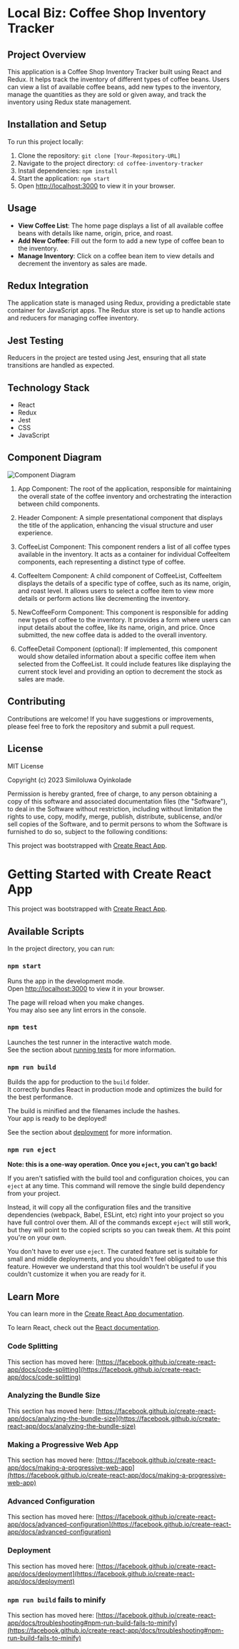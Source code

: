# Local Biz: Coffee Shop Inventory Tracker

## Project Overview

This application is a Coffee Shop Inventory Tracker built using React and Redux. It helps track the inventory of different types of coffee beans. Users can view a list of available coffee beans, add new types to the inventory, manage the quantities as they are sold or given away, and track the inventory using Redux state management.

## Installation and Setup

To run this project locally:

1. Clone the repository: `git clone [Your-Repository-URL]`
2. Navigate to the project directory: `cd coffee-inventory-tracker`
3. Install dependencies: `npm install`
4. Start the application: `npm start`
5. Open [http://localhost:3000](http://localhost:3000) to view it in your browser.

## Usage

- **View Coffee List**: The home page displays a list of all available coffee beans with details like name, origin, price, and roast.
- **Add New Coffee**: Fill out the form to add a new type of coffee bean to the inventory.
- **Manage Inventory**: Click on a coffee bean item to view details and decrement the inventory as sales are made.

## Redux Integration

The application state is managed using Redux, providing a predictable state container for JavaScript apps. The Redux store is set up to handle actions and reducers for managing coffee inventory.

## Jest Testing

Reducers in the project are tested using Jest, ensuring that all state transitions are handled as expected.

## Technology Stack

- React
- Redux
- Jest
- CSS
- JavaScript

## Component Diagram
![Component Diagram](./assets/CoffeeShop.drawio.png)
1. App Component: The root of the application, responsible for maintaining the overall state of the coffee inventory and orchestrating the interaction between child components.

2. Header Component: A simple presentational component that displays the title of the application, enhancing the visual structure and user experience.

3. CoffeeList Component: This component renders a list of all coffee types available in the inventory. It acts as a container for individual CoffeeItem components, each representing a distinct type of coffee.

4. CoffeeItem Component: A child component of CoffeeList, CoffeeItem displays the details of a specific type of coffee, such as its name, origin, and roast level. It allows users to select a coffee item to view more details or perform actions like decrementing the inventory.

5. NewCoffeeForm Component: This component is responsible for adding new types of coffee to the inventory. It provides a form where users can input details about the coffee, like its name, origin, and price. Once submitted, the new coffee data is added to the overall inventory.

6. CoffeeDetail Component (optional): If implemented, this component would show detailed information about a specific coffee item when selected from the CoffeeList. It could include features like displaying the current stock level and providing an option to decrement the stock as sales are made.

## Contributing
Contributions are welcome! If you have suggestions or improvements, please feel free to fork the repository and submit a pull request.

## License
MIT License

Copyright (c) 2023 Similoluwa Oyinkolade

Permission is hereby granted, free of charge, to any person obtaining a copy of this software and associated documentation files (the "Software"), to deal in the Software without restriction, including without limitation the rights to use, copy, modify, merge, publish, distribute, sublicense, and/or sell copies of the Software, and to permit persons to whom the Software is furnished to do so, subject to the following conditions:

This project was bootstrapped with [Create React App](https://github.com/facebook/create-react-app).


# Getting Started with Create React App

This project was bootstrapped with [Create React App](https://github.com/facebook/create-react-app).

## Available Scripts

In the project directory, you can run:

### `npm start`

Runs the app in the development mode.\
Open [http://localhost:3000](http://localhost:3000) to view it in your browser.

The page will reload when you make changes.\
You may also see any lint errors in the console.

### `npm test`

Launches the test runner in the interactive watch mode.\
See the section about [running tests](https://facebook.github.io/create-react-app/docs/running-tests) for more information.

### `npm run build`

Builds the app for production to the `build` folder.\
It correctly bundles React in production mode and optimizes the build for the best performance.

The build is minified and the filenames include the hashes.\
Your app is ready to be deployed!

See the section about [deployment](https://facebook.github.io/create-react-app/docs/deployment) for more information.

### `npm run eject`

**Note: this is a one-way operation. Once you `eject`, you can't go back!**

If you aren't satisfied with the build tool and configuration choices, you can `eject` at any time. This command will remove the single build dependency from your project.

Instead, it will copy all the configuration files and the transitive dependencies (webpack, Babel, ESLint, etc) right into your project so you have full control over them. All of the commands except `eject` will still work, but they will point to the copied scripts so you can tweak them. At this point you're on your own.

You don't have to ever use `eject`. The curated feature set is suitable for small and middle deployments, and you shouldn't feel obligated to use this feature. However we understand that this tool wouldn't be useful if you couldn't customize it when you are ready for it.

## Learn More

You can learn more in the [Create React App documentation](https://facebook.github.io/create-react-app/docs/getting-started).

To learn React, check out the [React documentation](https://reactjs.org/).

### Code Splitting

This section has moved here: [https://facebook.github.io/create-react-app/docs/code-splitting](https://facebook.github.io/create-react-app/docs/code-splitting)

### Analyzing the Bundle Size

This section has moved here: [https://facebook.github.io/create-react-app/docs/analyzing-the-bundle-size](https://facebook.github.io/create-react-app/docs/analyzing-the-bundle-size)

### Making a Progressive Web App

This section has moved here: [https://facebook.github.io/create-react-app/docs/making-a-progressive-web-app](https://facebook.github.io/create-react-app/docs/making-a-progressive-web-app)

### Advanced Configuration

This section has moved here: [https://facebook.github.io/create-react-app/docs/advanced-configuration](https://facebook.github.io/create-react-app/docs/advanced-configuration)

### Deployment

This section has moved here: [https://facebook.github.io/create-react-app/docs/deployment](https://facebook.github.io/create-react-app/docs/deployment)

### `npm run build` fails to minify

This section has moved here: [https://facebook.github.io/create-react-app/docs/troubleshooting#npm-run-build-fails-to-minify](https://facebook.github.io/create-react-app/docs/troubleshooting#npm-run-build-fails-to-minify)
